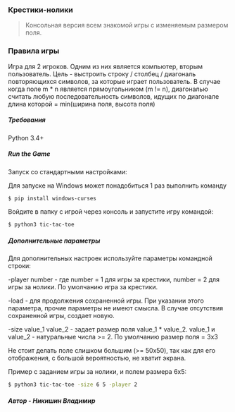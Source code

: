 ### Крестики-нолики
> Консольная версия всем знакомой игры с изменяемым размером поля.

### Правила игры
Игра для 2 игроков. Одним из них является компьютер, вторым пользователь.
Цель - выстроить строку / столбец / диагональ повторяющихся символов, за которые играет пользователь.
В случае когда поле m * n является прямоугольником (m != n), диагональю считать любую последовательность символов, идущих по диагонале длина которой = min(ширина поля, высота поля)

##### Требования
Python 3.4+

##### Run the Game
Запуск со стандартными настройками:

Для запуске на Windows может понадобиться 1 раз выполнить команду
```sh
$ pip install windows-curses
```

Войдите в папку с игрой через консоль и запустите игру командой:
```sh
$ python3 tic-tac-toe
```
##### Дополнительные параметры
Для дополнительных настроек используйте параметры командной строки:

 -player number - где number = 1 для игры за крестики, number = 2 для игры за нолики. По умолчанию игра за крестики.
 
 -load - для продолжения сохраненной игры. При указании этого параметра, прочие параметры не имеют смысла. В случае отсутствия сохраненной игры, создает новую.
 
 -size value_1 value_2 - задает размер поля value_1 * value_2. value_1 и value_2 - натуральные числа >= 2. По умолчанию размер поля = 3x3
 
 Не стоит делать поле слишком большим (>= 50x50), так как для его отображения, с большой вероятностью, не хватит экрана. 

Пример с заданием игры за нолики, и полем размера 6x5:
```sh
$ python3 tic-tac-toe -size 6 5 -player 2
```

##### Автор - Никишин Владимир
